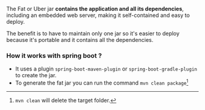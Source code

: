 The Fat or Uber jar **contains the application and all its dependencies**, including an embedded web server, making it self-contained and easy to deploy.

The benefit is to have to maintain only one jar so it's easier to deploy because it's portable and it contains all the dependencies.

### How it works  with spring boot ?

- It uses a plugin `spring-boot-maven-plugin` or `spring-boot-gradle-plugin` to create the jar.
- To generate the fat jar you can run the command `mvn clean package`[^1]


[^1]: `mvn clean` will delete the target folder.